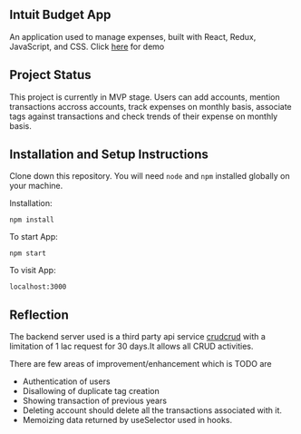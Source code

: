 ## Intuit Budget App 

An application used to manage expenses, built with React, Redux, JavaScript, and CSS. 
Click [here](https://intuit-budget-app.web.app/) for demo

## Project Status

This project is currently in MVP stage. Users can add accounts, mention transactions accross accounts, track expenses on monthly basis, associate tags against transactions and check trends of their expense on monthly basis.


## Installation and Setup Instructions

Clone down this repository. You will need `node` and `npm` installed globally on your machine.  

Installation:

`npm install`  

To start App:  

`npm start`  
 
To visit App:

`localhost:3000`  

## Reflection


The backend server used is a third party api service [crudcrud](https://crudcrud.com/)  with a limitation of 1 lac request for 30 days.It allows all CRUD activities.

There are few areas of improvement/enhancement which is TODO are
* Authentication of users
* Disallowing of duplicate tag creation
* Showing transaction of previous years
* Deleting account should delete all the transactions associated with it.
* Memoizing data returned by useSelector used in hooks.

  
